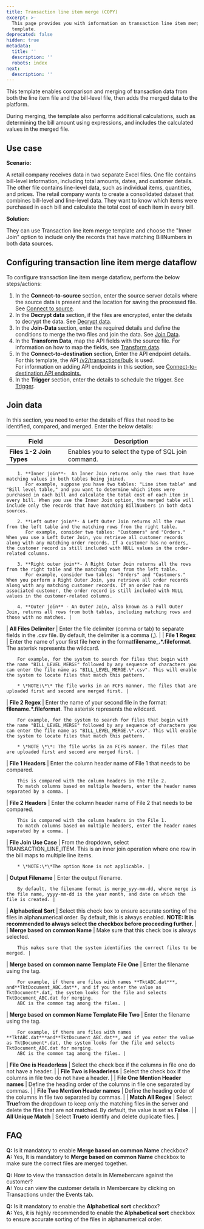```yaml
---
title: Transaction line item merge (COPY)
excerpt: >-
  This page provides you with information on transaction line item merge
  template.
deprecated: false
hidden: true
metadata:
  title: ''
  description: ''
  robots: index
next:
  description: ''
---
```


This template enables comparison and merging of transaction data from both the line item file and the bill-level file, then adds the merged data to the platform.

During merging, the template also performs additional calculations, such as determining the bill amount using expressions, and includes the calculated values in the merged file.

## Use case

**Scenario:**

A retail company receives data in two separate Excel files. One file contains bill-level information, including total amounts, dates, and customer details. The other file contains line-level data, such as individual items, quantities, and prices. The retail company wants to create a consolidated dataset that combines bill-level and line-level data. They want to know which items were purchased in each bill and calculate the total cost of each item in every bill. 

**Solution:**

They can use Transaction line item merge template and choose the "Inner Join" option to include only the records that have matching BillNumbers in both data sources.

## Configuring transaction line item merge dataflow

To configure transaction line item merge dataflow, perform the below steps/actions:

1. In the **Connect-to-source** section, enter the source server details where the source data is present and the location for saving the processed file. See [Connect to source](https://docs.capillarytech.com/docs/connect-to-source).
2. In the **Decrypt data** section, if the files are encrypted, enter the details to decrypt the data. See [Decrypt data](https://docs.capillarytech.com/docs/decrypt-data).
3. In the **Join-Data** section, enter the required details and define the conditions to merge the two files and join the data. See [Join Data](https://docs.capillarytech.com/docs/transaction-line-item-merge#join-data).
4. In the **Transform Data**, map the API fields with the source file. For information on how to map the fields, see [Transform data](https://docs.capillarytech.com/docs/transform-data). 
5. In the **Connect-to-destination** section, Enter the API endpoint details.  
   For this template, the API  [/v2/transactions/bulk](https://docs.capillarytech.com/reference/addreturn-transaction-bulk) is used.  
   For information on adding API endpoints in this section,  see [Connect-to-destination API endpoints.](https://docs.capillarytech.com/docs/connect-to-destination#api-endpoint-details)
6. In the **Trigger** section, enter the details to schedule the trigger. See [Trigger](https://docs.capillarytech.com/docs/trigger).

## Join data

In this section, you need to enter the details of files that need to be identified, compared, and merged. Enter the below details:

| Field | Description |
| --- | --- |
| **Files 1-2 Join Types** | Enables you to select the type of SQL join command.  

        1. **Inner join**-  An Inner Join returns only the rows that have matching values in both tables being joined.
           For example, suppose you have two tables: "Line item table" and "Bill level table," and you want to determine which items were purchased in each bill and calculate the total cost of each item in every bill. When you use the Inner Join option, the merged table will include only the records that have matching BillNumbers in both data sources.  

        2. **Left outer join**- A Left Outer Join returns all the rows from the left table and the matching rows from the right table.
           For example, consider two tables: "Customers" and "Orders." When you use a Left Outer Join, you retrieve all customer records along with any matching order records. If a customer has no orders, the customer record is still included with NULL values in the order-related columns.  

        3. **Right outer join**- A Right Outer Join returns all the rows from the right table and the matching rows from the left table.
           For example, consider two tables: "Orders" and "Customers." When you perform a Right Outer Join, you retrieve all order records along with any matching customer records. If an order has no associated customer, the order record is still included with NULL values in the customer-related columns.  

        4. **Outer join** - An Outer Join, also known as a Full Outer Join, returns all rows from both tables, including matching rows and those with no matches. |
| **All Files Delimiter** | Enter the file delimiter (comma or tab) to separate fields in the .csv file. By default, the delimiter is a comma (,). |
| **File 1 Regex** | Enter the name of your first file here in the format**filename_.\*.fileformat**. The asterisk represents the wildcard.  

        For example, for the system to search for files that begin with the name "BILL_LEVEL_MERGE" followed by any sequence of characters you can enter the file name as "BILL_LEVEL_MERGE.\*.csv". This will enable the system to locate files that match this pattern.  

        * \*NOTE:\*\* The file works in an FCFS manner. The files that are uploaded first and second are merged first. |
| **File 2 Regex** | Enter the name of your second file in the format: **filename.\*.fileformat**. The asterisk represents the wildcard.  

        For example, for the system to search for files that begin with the name "BILL_LEVEL_MERGE" followed by any sequence of characters you can enter the file name as "BILL_LEVEL_MERGE.\*.csv". This will enable the system to locate files that match this pattern.  

        * \*NOTE \*\*: The file works in an FCFS manner. The files that are uploaded first and second are merged first. |
| **File 1 Headers** | Enter the column header name of File 1 that needs to be compared.  

        This is compared with the column headers in the File 2.
        To match columns based on multiple headers, enter the header names separated by a comma. |
| **File 2 Headers** | Enter the column header name of File 2 that needs to be compared.  

        This is compared with the column headers in the File 1.
        To match columns based on multiple headers, enter the header names separated by a comma. |
| **File Join Use Case** | From the dropdown, select TRANSACTION_LINE_ITEM.
        This is an inner join operation where one row in the bill maps to multiple line items.  

        * \*NOTE:\*\*The option None is not applicable. |
| **Output Filename** | Enter the output filename.  

        By default, the filename format is merge_yyy-mm-dd, where merge is the file name, yyyy-mm-dd is the year month, and date on which the file is created. |
| **Alphabetical Sort** | Select this check box to ensure accurate sorting of the files in alphanumerical order. By default, this is always enabled.
        **NOTE: It is recommended to always select the checkbox before proceeding further.** |
| **Merge based on common Name** | Make sure that this check box is always selected.  

        This makes sure that the system identifies the correct files to be merged. |
| **Merge based on common name Template File One** | Enter the filename using the  tag.  

        For example, if there are files with names **TktABC.dat***, and**TktDocument_ABC.dat**, and if you enter the value as TktDocument*.dat, the system looks for the file and selects TktDocument_ABC.dat for merging.
        ABC is the common tag among the files. |
| **Merge based on common Name Template File Two** | Enter the filename using the  tag.  

        For example, if there are files with names **TktABC.dat***and**TktDocument_ABC.dat**, and if you enter the value as TktDocument*.dat, the system looks for the file and selects TktDocument_ABC.dat for merging.
        ABC is the common tag among the files. |
| **File One is Headerless** | Select the check box if the columns in file one do not have a header. |
| **File Two is Headerless** | Select the check box if the columns in file two do not have a header. |
| **File One Mention Header names** | Define the heading order of the columns in fIle one separated by commas. |
| **File Two Mention Header names** | Define the heading order of the columns in fIle two separated by commas. |
| **Match All Regex** | Select **True**from the dropdown to keep only the matching files in the server and delete the files that are not matched. By default, the value is set as **False**. |
| **All Unique Match** | Select **True**to identify and delete duplicate files. |

## FAQ

**Q:** Is it mandatory to enable **Merge based on common Name** checkbox?  
**A:** Yes, It is mandatory to **Merge based on common Name** checkbox to make sure the correct files are merged together.

**Q:** How to view the transaction details in Memebercare against the customer?  
**A:** You can view the customer details in Membercare by clicking on Transactions under the Events tab.

**Q:** Is it mandatory to enable the **Alphabetical sort** checkbox?  
**A:** Yes, it is highly recommended to enable the **Alphabetical sort** checkbox to ensure accurate sorting of the files in alphanumerical order.
